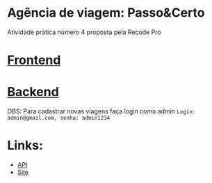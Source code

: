 # Agência de viagem: Passo&Certo

  Atividade prática número 4 proposta pela Recode Pro

# [Frontend](https://github.com/Lucas-Braz7x/Recode-Atividade-pratica3/tree/frontend)

# [Backend](https://github.com/Lucas-Braz7x/Recode-Atividade-pratica3/tree/backend)

OBS: Para cadastrar novas viagens faça login como admin `Login: admin@gmail.com, senha: admin1234`

# Links:

  - [API](https://agencia-spring.herokuapp.com/usuario)
  - [Site](https://passo-certo.netlify.app/)
